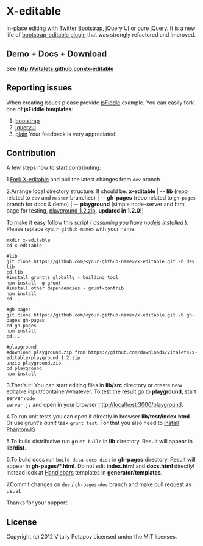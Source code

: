 # X-editable

In-place editing with Twitter Bootstrap, jQuery UI or pure jQuery.
It is a new life of [bootstrap-editable plugin](http://github.com/vitalets/bootstrap-editable) that was strongly refactored and improved.

## Demo + Docs + Download
See **http://vitalets.github.com/x-editable**

## Reporting issues
When creating issues please provide [jsFiddle](http://jsfiddle.net) example. You can easily fork one of **jsFiddle templates**:
1. [bootstrap](http://jsfiddle.net/xBB5x/195)
2. [jqueryui](http://jsfiddle.net/xBB5x/196)
3. [plain](http://jsfiddle.net/xBB5x/197)
Your feedback is very appreciated!

## Contribution
A few steps how to start contributing:

1.[Fork X-editable](https://github.com/vitalets/x-editable/fork) and pull the latest changes from <code>dev</code> branch

2.Arrange local directory structure. It should be:
**x-editable**
 | -- **lib** (repo related to <code>dev</code> and <code>master</code> branches)
 | -- **gh-pages** (repo related to <code>gh-pages</code> branch for docs & demo)
 | -- **playground** (simple node-server and html page for testing, [playground_1.2.zip](https://github.com/downloads/vitalets/x-editable/playground_1.2.zip), **updated in 1.2.0!**)

To make it easy follow this script ( _assuming you have [nodejs](http://nodejs.org) installed_ ).
Please replace <code>&lt;your-github-name&gt;</code> with your name:
````
mkdir x-editable
cd x-editable

#lib
git clone https://github.com/<your-github-name>/x-editable.git -b dev lib
cd lib
#install gruntjs globally - building tool
npm install -g grunt
#install other dependencies - grunt-contrib
npm install
cd ..

#gh-pages
git clone https://github.com/<your-github-name>/x-editable.git -b gh-pages gh-pages
cd gh-pages
npm install
cd ..

#playground
#download playground.zip from https://github.com/downloads/vitalets/x-editable/playground_1.2.zip
unzip playground.zip
cd playground
npm install
````
3.That's it! You can start editing files in **lib/src** directory or create new editable input/container/whatever.
To test the result go to **playground**, start server <code>node server.js</code> and open in your browser [http://localhost:3000/playground](http://localhost:3000/playground).

4.To run unit tests you can open it directly in browser **lib/test/index.html**.
Or use grunt's _qunit_ task <code>grunt test</code>. For that you also need to [install PhantomJS](https://github.com/gruntjs/grunt/blob/master/docs/faq.md#why-does-grunt-complain-that-phantomjs-isnt-installed)

5.To build distributive run <code>grunt build</code> in **lib** directory. Result will appear in **lib/dist**.

6.To build docs run <code>build data-docs-dist</code> in **gh-pages** directory. Result will appear in **gh-pages/*.html**.
Do not edit **index.html** and **docs.html** directly! Instead look at [Handlebars](https://github.com/wycats/handlebars.js) templates in **generator/templates**.

7.Commit changes on <code>dev</code> / <code>gh-pages-dev</code> branch and make pull request as usual.

Thanks for your support!

## License
Copyright (c) 2012 Vitaliy Potapov
Licensed under the MIT licenses.